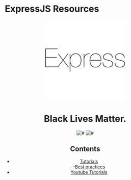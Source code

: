 # ExpressJS Resources

<div align="center">
	<code><img height="250" src="https://raw.githubusercontent.com/github/explore/80688e429a7d4ef2fca1e82350fe8e3517d3494d/topics/express/express.png"></code>
</div>
<div align="center">
	
# Black Lives Matter.

![#](https://badgen.net/badge/best-practices/5+/red)
![#](https://badgen.net/badge/educational/5+/green)

## Contents

- [Tutorials](#beginer-tutorials)<br/> -[Best practices](#best-practices)
- [Youtube Tutorials](#beginer-tutorials)<br/> 

